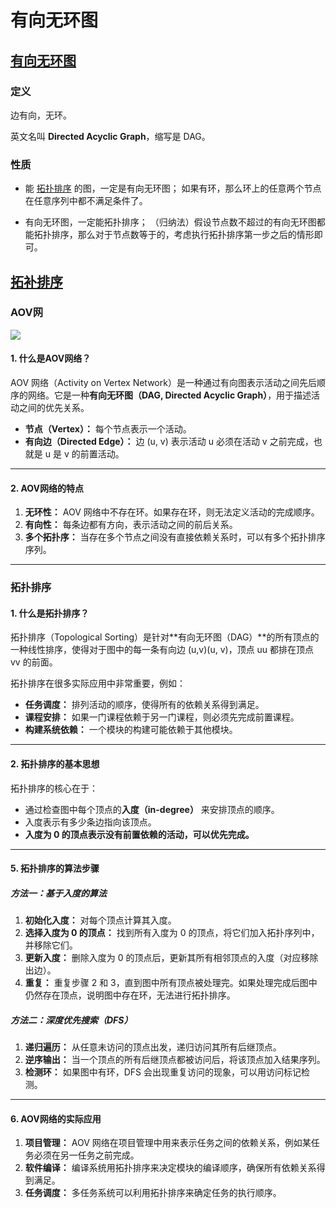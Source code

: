 # 有向无环图

## [有向无环图](https://oi-wiki.org/graph/dag/)
### 定义
边有向，无环。

英文名叫 **Directed Acyclic Graph**，缩写是 DAG。

### 性质

- 能 [拓扑排序](https://oi-wiki.org/graph/topo/) 的图，一定是有向无环图；
    如果有环，那么环上的任意两个节点在任意序列中都不满足条件了。

- 有向无环图，一定能拓扑排序；
    （归纳法）假设节点数不超过的有向无环图都能拓扑排序，那么对于节点数等于的，考虑执行拓扑排序第一步之后的情形即可。

## [拓补排序](https://oi-wiki.org/graph/topo/)

### AOV网

![](QQ_1736079977014.png)


#### **1. 什么是AOV网络？**

AOV 网络（Activity on Vertex Network）是一种通过有向图表示活动之间先后顺序的网络。它是一种**有向无环图（DAG, Directed Acyclic Graph）**，用于描述活动之间的优先关系。

- **节点（Vertex）：** 每个节点表示一个活动。
- **有向边（Directed Edge）：** 边 (u, v) 表示活动 u 必须在活动 v 之前完成，也就是 u 是 v 的前置活动。

---

#### **2. AOV网络的特点**

1. **无环性：** AOV 网络中不存在环。如果存在环，则无法定义活动的完成顺序。
2. **有向性：** 每条边都有方向，表示活动之间的前后关系。
3. **多个拓扑序：** 当存在多个节点之间没有直接依赖关系时，可以有多个拓扑排序序列。

---
### 拓扑排序
#### **1. 什么是拓扑排序？**

拓扑排序（Topological Sorting）是针对**有向无环图（DAG）**的所有顶点的一种线性排序，使得对于图中的每一条有向边 (u,v)(u, v)，顶点 uu 都排在顶点 vv 的前面。

拓扑排序在很多实际应用中非常重要，例如：

- **任务调度：** 排列活动的顺序，使得所有的依赖关系得到满足。
- **课程安排：** 如果一门课程依赖于另一门课程，则必须先完成前置课程。
- **构建系统依赖：** 一个模块的构建可能依赖于其他模块。

---

#### **2. 拓扑排序的基本思想**

拓扑排序的核心在于：

- 通过检查图中每个顶点的**入度（in-degree）** 来安排顶点的顺序。
- 入度表示有多少条边指向该顶点。
- **入度为 0 的顶点表示没有前置依赖的活动，可以优先完成。**

---

#### **5. 拓扑排序的算法步骤**

##### **方法一：基于入度的算法**

1. **初始化入度：** 对每个顶点计算其入度。
2. **选择入度为 0 的顶点：** 找到所有入度为 0 的顶点，将它们加入拓扑序列中，并移除它们。
3. **更新入度：** 删除入度为 0 的顶点后，更新其所有相邻顶点的入度（对应移除出边）。
4. **重复：** 重复步骤 2 和 3，直到图中所有顶点被处理完。如果处理完成后图中仍然存在顶点，说明图中存在环，无法进行拓扑排序。

##### **方法二：深度优先搜索（DFS）**

1. **递归遍历：** 从任意未访问的顶点出发，递归访问其所有后继顶点。
2. **逆序输出：** 当一个顶点的所有后继顶点都被访问后，将该顶点加入结果序列。
3. **检测环：** 如果图中有环，DFS 会出现重复访问的现象，可以用访问标记检测。

---

#### **6. AOV网络的实际应用**

1. **项目管理：** AOV 网络在项目管理中用来表示任务之间的依赖关系，例如某任务必须在另一任务之前完成。
2. **软件编译：** 编译系统用拓扑排序来决定模块的编译顺序，确保所有依赖关系得到满足。
3. **任务调度：** 多任务系统可以利用拓扑排序来确定任务的执行顺序。

